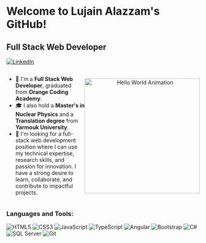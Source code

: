 # Welcome to Lujain Alazzam's GitHub!

## Full Stack Web Developer

[![LinkedIn](https://img.shields.io/badge/LinkedIn-blue?style=flat&logo=linkedin)](https://www.linkedin.com/in/lujain-alazzam-3549a61b0/)

<div style="display: flex; align-items: center;">
  <div style="flex: 1;">
    <ul>
      <li>🌟 I'm a <strong>Full Stack Web Developer</strong>, graduated from <strong>Orange Coding Academy</strong>.</li>
      <li>🎓 I also hold a <strong>Master's in Nuclear Physics</strong> and a <strong>Translation degree</strong> from <strong>Yarmouk University</strong>.</li>
      <li>💼 I'm looking for a full-stack web development position where I can use my technical expertise, research skills, and passion for innovation. I have a strong desire to learn, collaborate, and contribute to impactful projects.</li>
    </ul>
  </div>
  <div style="flex: 1; text-align: center;">
    <img src="https://media.giphy.com/media/ZVik7pBtu9dNS/giphy.gif" alt="Hello World Animation" width="300"/>
  </div>
</div>

### Languages and Tools:

<p align="left">
  <img src="https://img.icons8.com/color/48/000000/html-5.png" alt="HTML5"/>
  <img src="https://img.icons8.com/color/48/000000/css3.png" alt="CSS3"/>
  <img src="https://img.icons8.com/color/48/000000/javascript.png" alt="JavaScript"/>
  <img src="https://img.icons8.com/color/48/000000/typescript.png" alt="TypeScript"/>
  <img src="https://img.icons8.com/color/48/000000/angularjs.png" alt="Angular"/>
  <img src="https://img.icons8.com/color/48/000000/bootstrap.png" alt="Bootstrap"/>
  <img src="https://img.icons8.com/color/48/000000/c-sharp-logo.png" alt="C#"/>
  <img src="https://img.icons8.com/color/48/000000/sql.png" alt="SQL Server"/>
  <img src="https://img.icons8.com/color/48/000000/git.png" alt="Git"/>
</p>
